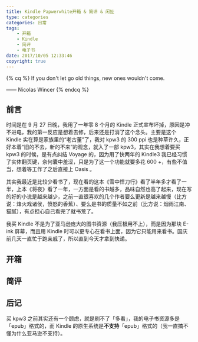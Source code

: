 ```yaml
---
title: Kindle Papwerwhite开箱 & 简评 & 闲扯
type: categories
categories: 日常
tags:
	- 开箱
	- Kindle
	- 简评
	- 电子书
date: 2017/10/05 12:33:46
copyright: true
---
```


{% cq %} If you don't let go old things, new ones wouldn't come.   

—— Nicolas Wincer {% endcq %}

## 前言

时间是在 9 月 27 日晚，我用了一年零 8 个月的 Kindle 正式宣布坏掉，原因是冲不进电，我的第一反应是想着去修，后来还是打消了这个念头。主要是这个 Kindle 实在算是家族里的“老古董”了，我对 kpw3 的 300 ppi 也是种草许久，正好本着“旧的不去，新的不来”的观念，就入了一部 kpw3，其实在我想着要买  kpw3 的时候，是有点纠结 Voyage 的，因为用了快两年的 Kindle3 我已经习惯了实体翻页键，奈何囊中羞涩，只是为了这一个功能就要多花 600 +，有些不值当，想着等工作了之后直接上 Oasis 。

其实我最近是比较少看书了，现在看的这本《雪中悍刀行》看了半年多才看了一半，上本《将夜》看了一年，一方面是看的书越多，品味自然也高了起来，现在写的好的小说是越来越少，之前一直很喜欢的几个作者要么更新是越来越慢（比方说：烽火戏诸侯，愤怒的香蕉）、要么是书的质量不如之前（比方说：烟雨江南、猫腻），有点担心自己看完了就书荒了。

我买 Kindle 不是为了亚马逊庞大的图书资源（我压根用不上），而是因为那块 E-ink 屏幕，而且用 Kindle 时可以更专心在看书上面，因为它只能用来看书。国庆前几天一直忙于跑亲戚了，所以直到今天才拿到快递。

## 开箱

## 简评

## 后记

买 kpw3 之前其实还有一个顾虑，就是刷不了「多看」，我的电子书资源多是 「epub」格式的，而 Kindle 的原生系统是**不支持**「epub」格式的（我一直搞不懂为什么亚马逊不支持）。
